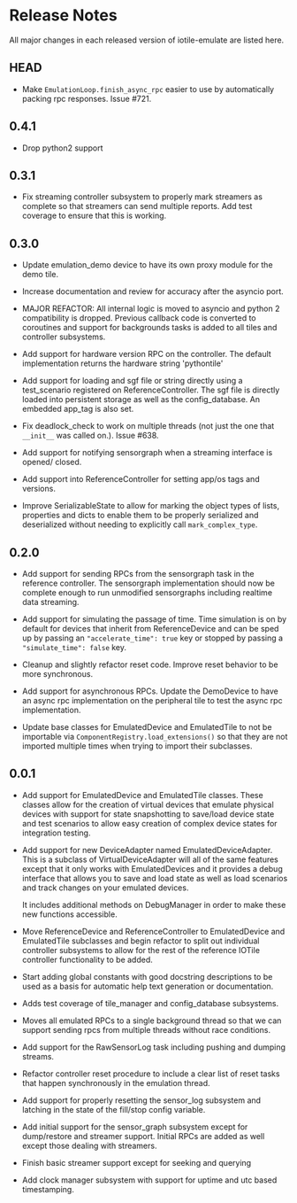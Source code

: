 # Release Notes

All major changes in each released version of iotile-emulate are listed here.

## HEAD

- Make `EmulationLoop.finish_async_rpc` easier to use by automatically packing
  rpc responses.  Issue #721.

## 0.4.1

- Drop python2 support

## 0.3.1

- Fix streaming controller subsystem to properly mark streamers as complete
  so that streamers can send multiple reports.  Add test coverage to ensure that
  this is working.

## 0.3.0

- Update emulation_demo device to have its own proxy module for the demo tile.

- Increase documentation and review for accuracy after the asyncio port.

- MAJOR REFACTOR: All internal logic is moved to asyncio and python 2
  compatibility is dropped.  Previous callback code is converted to coroutines
  and support for backgrounds tasks is added to all tiles and controller 
  subsystems.

- Add support for hardware version RPC on the controller.  The default
  implementation returns the hardware string 'pythontile'

- Add support for loading and sgf file or string directly using a test_scenario
  registered on ReferenceController.  The sgf file is directly loaded into 
  persistent storage as well as the config_database.  An embedded app_tag is
  also set.

- Fix deadlock_check to work on multiple threads (not just the one that
  `__init__` was called on.).  Issue #638.

- Add support for notifying sensorgraph when a streaming interface is opened/
  closed.

- Add support into ReferenceController for setting app/os tags and versions.

- Improve SerializableState to allow for marking the object types of lists,
  properties and dicts to enable them to be properly serialized and
  deserialized without needing to explicitly call `mark_complex_type`.

## 0.2.0

- Add support for sending RPCs from the sensorgraph task in the reference 
  controller. The sensorgraph implementation should now be complete enough
  to run unmodified sensorgraphs including realtime data streaming.

- Add support for simulating the passage of time.  Time simulation is on by
  default for devices that inherit from ReferenceDevice and can be sped up
  by passing an `"accelerate_time": true` key or stopped by passing a 
  `"simulate_time": false` key.

- Cleanup and slightly refactor reset code.  Improve reset behavior to be more
  synchronous.

- Add support for asynchronous RPCs. Update the DemoDevice to have an async rpc
  implementation on the peripheral tile to test the async rpc implementation.

- Update base classes for EmulatedDevice and EmulatedTile to not be 
  importable via `ComponentRegistry.load_extensions()` so that they are not
  imported multiple times when trying to import their subclasses.

## 0.0.1

- Add support for EmulatedDevice and EmulatedTile classes.  These classes allow
  for the creation of virtual devices that emulate physical devices with support
  for state snapshotting to save/load device state and test scenarios to allow
  easy creation of complex device states for integration testing.

- Add support for new DeviceAdapter named EmulatedDeviceAdapter.  This is a 
  subclass of VirtualDeviceAdapter will all of the same features except that it
  only works with EmulatedDevices and it provides a debug interface that allows
  you to save and load state as well as load scenarios and track changes on your
  emulated devices.

  It includes additional methods on DebugManager in order to make these new
  functions accessible.

- Move ReferenceDevice and ReferenceController to EmulatedDevice and
  EmulatedTile subclasses and begin refactor to split out individual controller
  subsystems to allow for the rest of the reference IOTile controller
  functionality to be added.

- Start adding global constants with good docstring descriptions to be used as
  a basis for automatic help text generation or documentation.

- Adds test coverage of tile_manager and config_database subsystems.

- Moves all emulated RPCs to a single background thread so that we can support
  sending rpcs from multiple threads without race conditions.

- Add support for the RawSensorLog task including pushing and dumping streams.

- Refactor controller reset procedure to include a clear list of reset
  tasks that happen synchronously in the emulation thread.

- Add support for properly resetting the sensor_log subsystem and latching in
  the state of the fill/stop config variable.

- Add initial support for the sensor_graph subsystem except for dump/restore
  and streamer support.  Initial RPCs are added as well except those dealing
  with streamers.

- Finish basic streamer support except for seeking and querying

- Add clock manager subsystem with support for uptime and utc based
  timestamping.
